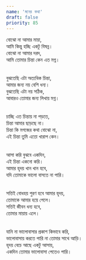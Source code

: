 ```yaml
---
name: 'মনের কথা'
draft: false
priority: 85
---
```


বোঝো না আমার মায়া,</br>
আমি কিন্তু হচ্ছি একটু বিষন্ন।</br>
বোঝো না আমার দরদ,</br>
আমি তোমার চিন্তা কেন এত মগ্ন।</br></br>

বুঝতেছি এটা অত্যধিক চিন্তা,</br>
আমার জন্য নয় বেশি ধন্য।</br>
বুঝতেছি এটা নয় সঠিক,</br>
আবারও তোমার জন্য লিখায় মগ্ন।</br></br>

চাচ্ছি এত চিন্তায় না পড়তে,</br>
চিন্তা আমার ছাড়ছে না।</br>
চিন্তা কি মগজের কথা বোঝো না,</br>
এই চিন্তা তুমি এতো খারাপ কেন।</br></br>

আসা করি বুঝবে একদিন,</br>
এই চিন্তা একনো করি।</br>
আমার হৃদয় খান খান হবে,</br>
যদি তোমাকে ভালো বাসতে না পারি।</br></br>

সত্তিই বোধহয় পুরণ হবে আমার হৃদয়,</br>
তোমাকে আমার হয়ে পেলে।</br>
সত্তিই জীবন ধন্য হবে,</br>
তোমার মায়ায় এলে।</br></br>

যানি না ভালোবাসার প্রকাশ কিভাবে করি,</br>
ভালোবাসায় করতে পারি না তোমার সাথে আড়ি।</br>
হৃদয় বেচে আছে একটু আসায়,</br>
একদিন তোমার ভালোবাসা পেতেও পারি।
